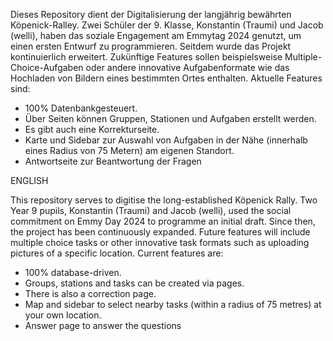 Dieses Repository dient der Digitalisierung der langjährig bewährten Köpenick-Ralley. Zwei Schüler der 9. Klasse, Konstantin (Traumi) und Jacob (welli), haben das soziale Engagement am Emmytag 2024 genutzt, um einen ersten Entwurf zu programmieren. Seitdem wurde das Projekt kontinuierlich erweitert. Zukünftige Features sollen beispielsweise Multiple-Choice-Aufgaben oder andere innovative Aufgabenformate wie das Hochladen von Bildern eines bestimmten Ortes enthalten. 
Aktuelle Features sind: 
- 100% Datenbankgesteuert.
- Über Seiten können Gruppen, Stationen und Aufgaben erstellt werden.
- Es gibt auch eine Korrekturseite.
- Karte und Sidebar zur Auswahl von Aufgaben in der Nähe (innerhalb eines Radius von 75 Metern) am eigenen Standort.
- Antwortseite zur Beantwortung der Fragen

ENGLISH

This repository serves to digitise the long-established Köpenick Rally. Two Year 9 pupils, Konstantin (Traumi) and Jacob (welli), used the social commitment on Emmy Day 2024 to programme an initial draft. Since then, the project has been continuously expanded. Future features will include multiple choice tasks or other innovative task formats such as uploading pictures of a specific location. 
Current features are: 
- 100% database-driven.
- Groups, stations and tasks can be created via pages.
- There is also a correction page.
- Map and sidebar to select nearby tasks (within a radius of 75 metres) at your own location.
- Answer page to answer the questions